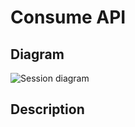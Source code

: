 # Consume API

## Diagram

![Session diagram](http://www.plantuml.com/plantuml/proxy?src=https://raw.githubusercontent.com/adorsys/open-banking-gateway/gh-pages/docs/architecture/diagrams/useCases/6-consume_api.puml&fmt=svg&vvv=1&sanitize=true)  

## Description
